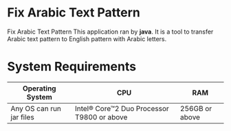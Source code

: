 # Fix Arabic Text Pattern
Fix Arabic Text Pattern
This application ran by **java**. It is a tool to transfer Arabic text pattern to English pattern with Arabic letters.

# System Requirements

|Operating System|CPU|RAM |
|----|----|----|
|Any OS can run jar files|Intel® Core™2 Duo Processor T9800 or above|256GB or above|
